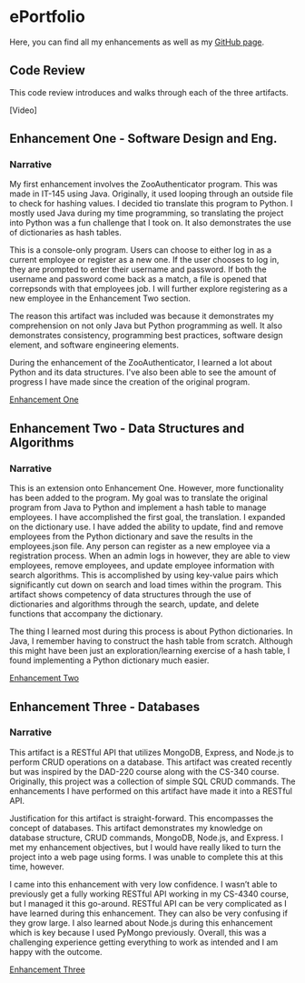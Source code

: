 # ePortfolio

Here, you can find all my enhancements as well as my [GitHub page](https://github.com/pht-even).


## Code Review
This code review introduces and walks through each of the three artifacts. 

[Video]

## Enhancement One - Software Design and Eng.
### Narrative 

My first enhancement involves the ZooAuthenticator program. This was made in IT-145 using Java. Originally, it used looping through an outside file to check for hashing values. I decided tio translate this program to Python. I mostly used Java during my time programming, so translating the project into Python was a fun challenge that I took on. It also demonstrates the use of dictionaries as hash tables.

This is a console-only program. Users can choose to either log in as a current employee or register as a new one. If the user chooses to log in, they are prompted to enter their username and password. If both the username and password come back as a match, a file is opened that correpsonds with that employees job. I will further explore registering as a new employee in the Enhancement Two section.

The reason this artifact was included was because it demonstrates my comprehension on not only Java but Python programming as well. It also demonstrates consistency, programming best practices, software design element, and software engineering elements.

During the enhancement of the ZooAuthenticator, I learned a lot about Python and its data structures. I've also been able to see the amount of progress I have made since the creation of the original program. 

[Enhancement One](https://github.com/pht-even/CS499_ZooAuthenticator)

## Enhancement Two - Data Structures and Algorithms
### Narrative 

This is an extension onto Enhancement One. However, more functionality has been added to the program. My goal was to translate the original program from Java to Python and implement a hash table to manage employees. I have accomplished the first goal, the translation. I expanded on the dictionary use. I have added the ability to update, find and remove employees from the Python dictionary and save the results in the employees.json file. Any person can register as a new employee via a registration process. When an admin logs in however, they are able to view employees, remove employees, and update employee information with search algorithms. This is accomplished by using key-value pairs which significantly cut down on search and load times within the program. This artifact shows competency of data structures through the use of dictionaries and algorithms through the search, update, and delete functions that accompany the dictionary.

The thing I learned most during this process is about Python dictionaries. In Java, I remember having to construct the hash table from scratch. Although this might have been just an exploration/learning exercise of a hash table, I found implementing a Python dictionary much easier.


[Enhancement Two](https://github.com/pht-even/CS499_ZooAuthenticator)

## Enhancement Three - Databases
### Narrative 

This artifact is a RESTful API that utilizes MongoDB, Express, and Node.js to perform CRUD operations on a database. This artifact was created recently but was inspired by the DAD-220 course along with the CS-340 course. Originally, this project was a collection of simple SQL CRUD commands. The enhancements I have performed on this artifact have made it into a RESTful API. 

Justification for this artifact is straight-forward. This encompasses the concept of databases. This artifact demonstrates my knowledge on database structure, CRUD commands, MongoDB, Node.js, and Express. I met my enhancement objectives, but I would have really liked to turn the project into a web page using forms. I was unable to complete this at this time, however.
  
I came into this enhancement with very low confidence. I wasn’t able to previously get a fully working RESTful API working in my CS-4340 course, but I managed it this go-around.  RESTful API can be very complicated as I have learned during this enhancement. They can also be very confusing if they grow large. I also learned about Node.js during this enhancement which is key because I used PyMongo previously. Overall, this was a challenging experience getting everything to work as intended and I am happy with the outcome.

[Enhancement Three](https://github.com/pht-even/CS-499_REST)

